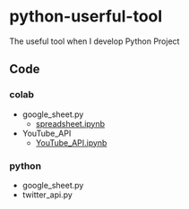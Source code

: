 # python-userful-tool
The useful tool when I develop Python Project


## Code


### colab

- google_sheet.py
    - [spreadsheet.ipynb](https://colab.research.google.com/drive/1v4SEJSn0092dlRWXLozwF06qf7o3DZmV?usp=sharing)
- YouTube_API
    - [YouTube_API.ipynb](https://colab.research.google.com/drive/1YQV2N7rTUYBkPrfTvcJ7djsaSH8wcpfg?authuser=1#scrollTo=V6kOM_QYh3HY)


### python
- google_sheet.py
- twitter_api.py
